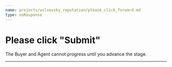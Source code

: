 ```yaml
---
name: projects/volvovsky_reputation/please_click_forward.md
type: noResponse
---
```


# Please click "Submit"

The Buyer and Agent cannot progress until you advance the stage.

---
